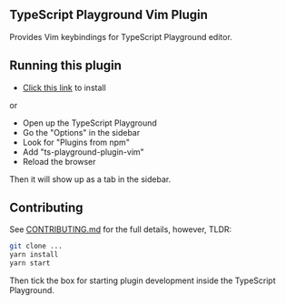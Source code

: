 ## TypeScript Playground Vim Plugin

Provides Vim keybindings for TypeScript Playground editor.

## Running this plugin

- [Click this link](https://www.typescriptlang.org/v2/play?install-plugin=ts-playground-plugin-vim) to install

or

- Open up the TypeScript Playground
- Go the "Options" in the sidebar
- Look for "Plugins from npm"
- Add "ts-playground-plugin-vim"
- Reload the browser

Then it will show up as a tab in the sidebar.

## Contributing

See [CONTRIBUTING.md](./CONTRIBUTING.md) for the full details, however, TLDR:

```sh
git clone ...
yarn install
yarn start
```

Then tick the box for starting plugin development inside the TypeScript Playground.
